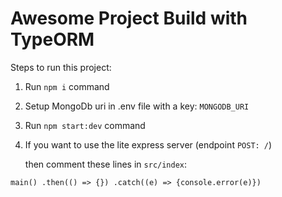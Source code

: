 # Awesome Project Build with TypeORM

Steps to run this project:

1. Run `npm i` command
2. Setup MongoDb uri in .env file with a key: `MONGODB_URI`
3. Run `npm start:dev` command
4. If you want to use the lite express server (endpoint `POST: /`) 

    then comment these lines in `src/index`:

``
    main()
       .then(() => {})
       .catch((e) => {console.error(e)})
``
